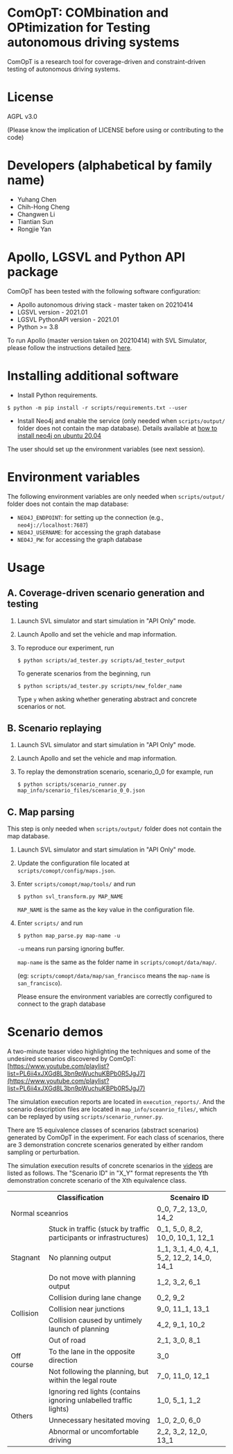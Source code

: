 # ComOpT: COMbination and OPtimization for Testing autonomous driving systems

ComOpT is a research tool for coverage-driven and constraint-driven testing of autonomous driving systems. 

# License

AGPL v3.0

(Please know the implication of LICENSE before using or contributing to the code)


# Developers (alphabetical by family name)

* Yuhang Chen
* Chih-Hong Cheng 
* Changwen Li 
* Tiantian Sun 
* Rongjie Yan

# Apollo, LGSVL and Python API package

ComOpT has been tested with the following software configuration:

* Apollo autonomous driving stack - master taken on 20210414
* LGSVL version - 2021.01
* LGSVL PythonAPI version - 2021.01
* Python >= 3.8

To run Apollo (master version taken on 20210414) with SVL Simulator, please follow the instructions detailed [here](https://www.svlsimulator.com/docs/system-under-test/apollo-master-instructions/).


# Installing additional software

* Install Python requirements.

```
$ python -m pip install -r scripts/requirements.txt --user
```

* Install Neo4j and enable the service (only needed when `scripts/output/` folder does not contain the map database). Details available at [how to install neo4j on ubuntu 20.04](https://www.digitalocean.com/community/tutorials/how-to-install-and-configure-neo4j-on-ubuntu-20-04)

The user should set up the environment variables (see next session).

# Environment variables

The following environment variables are only needed when `scripts/output/` folder does not contain the map database:

* `NEO4J_ENDPOINT`: for setting up the connection (e.g., `neo4j://localhost:7687`)
* `NEO4J_USERNAME`: for accessing the graph database
* `NEO4J_PW`: for accessing the graph database

# Usage 

## A. Coverage-driven scenario generation and testing

1. Launch SVL simulator and start simulation in "API Only" mode.

2. Launch Apollo and set the vehicle and map information.

3. To reproduce our experiment, run

   ```
   $ python scripts/ad_tester.py scripts/ad_tester_output
   ```

   To generate scenarios from the beginning, run

   ```
   $ python scripts/ad_tester.py scripts/new_folder_name
   ```

   Type `y` when asking whether generating abstract and concrete scenarios or not.
    

## B. Scenario replaying

1. Launch SVL simulator and start simulation in "API Only" mode.

2. Launch Apollo and set the vehicle and map information.

3. To replay the demonstration scenario, scenario_0_0 for example, run

   ```
   $ python scripts/scenario_runner.py map_info/scenario_files/scenario_0_0.json
   ```

## C. Map parsing

This step is only needed when `scripts/output/` folder does not contain the map database.

1. Launch SVL simulator and start simulation in "API Only" mode.

2. Update the configuration file located at `scripts/comopt/config/maps.json`.

3. Enter `scripts/comopt/map/tools/`  and run 
    ```
    $ python svl_transform.py MAP_NAME
    ```
    `MAP_NAME` is the same as the key value in the configuration file.

4. Enter `scripts/`  and run
   ```
   $ python map_parse.py map-name -u
   ```
   `-u` means run parsing ignoring buffer.

   `map-name` is the same as the folder name in `scripts/comopt/data/map/`.


   (eg: `scripts/comopt/data/map/san_francisco` means the `map-name` is `san_francisco`).

   Please ensure the environment variables are correctly configured to connect to the graph database
# Scenario demos

A two-minute teaser video highlighting the techniques and some of the undesired scenarios discovered by ComOpT: [https://www.youtube.com/playlist?list=PL6ii4xJXGd8L3bn9pWuchuKBPb0R5JgJ7](https://www.youtube.com/playlist?list=PL6ii4xJXGd8L3bn9pWuchuKBPb0R5JgJ7)

The simulation execution reports are located in `execution_reports/`. And the scenario description files are located in `map_info/sceanrio_files/`, which can be replayed by using `scripts/scenario_runner.py`.

There are 15 equivalence classes of scenarios (abstract scenarios) generated by ComOpT in the experiment. For each class of scenarios, there are 3 demonstration concrete scenarios generated by either random sampling or perturbation.

The simulation execution results of concrete scenarios in the [videos](https://drive.google.com/drive/folders/162fAdfQJgQXQu6mPM6IGw0r1UNy8Gt3v?usp=sharing) are listed as follows. The "Scenario ID" in "X_Y" format represents the Yth demonstration concrete scenario of the Xth equivalence class.

<table>
  <tr>
    <th colspan="2">Classification</th>
    <th colspan="2">Scenairo ID</th>
  </tr>
  <tr>
    <td colspan="2"> Normal sceanrios </td>
    <td>0_0, 7_2, 13_0, 14_2</td>
  </tr>
  <tr>
    <td rowspan="3"> Stagnant </td>
    <td>Stuck in traffic (stuck by traffic participants or infrastructures)</td>
    <td>0_1, 5_0, 8_2, 10_0, 10_1, 12_1</td>
  </tr>
  <tr>
    <td>No planning output</td>
    <td>1_1, 3_1, 4_0, 4_1, 5_2, 12_2, 14_0, 14_1</td>
  </tr>
  <tr>
    <td>Do not move with planning output</td>
    <td>1_2, 3_2, 6_1</td>
  </tr>
  <tr>
    <td rowspan="3"> Collision </td>
    <td>Collision during lane change</td>
    <td>0_2, 9_2</td>
  </tr>
  <tr>
    <td>Collision near junctions</td>
    <td>9_0, 11_1, 13_1</td>
  </tr>
  <tr>
    <td>Collision caused by untimely launch of planning</td>
    <td>4_2, 9_1, 10_2</td>
  </tr>
  <tr>
    <td rowspan="3"> Off course </td>
    <td>Out of road</td>
    <td>2_1, 3_0, 8_1</td>
  </tr>
  <tr>
    <td>To the lane in the opposite direction</td>
    <td>3_0</td>
  </tr>
  <tr>
    <td>Not following the planning, but within the legal route</td>
    <td>7_0, 11_0, 12_1</td>
  </tr>
  <tr>
    <td rowspan="3"> Others </td>
    <td>Ignoring red lights (contains ignoring unlabelled traffic lights)</td>
    <td>1_0, 5_1, 1_2</td>
  </tr>
  <tr>
    <td>Unnecessary hesitated moving</td>
    <td>1_0, 2_0, 6_0</td>
  </tr>
  <tr>
    <td>Abnormal or uncomfortable driving</td>
    <td>2_2, 3_2, 12_0, 13_1</td>
  </tr>
</table>

